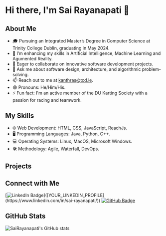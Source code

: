 # Hi there, I'm Sai Rayanapati 👋

## About Me
- 🎓 Pursuing an Integrated Master’s Degree in Computer Science at Trinity College Dublin, graduating in May 2024.
- 🌱 I’m enhancing my skills in Artificial Intelligence, Machine Learning and Agumented Reality.
- 👯 Eager to collaborate on innovative software development projects.
- 💬 Ask me about software design, architecture, and algorithmic problem-solving.
- 📫 Reach out to me at kanthras@tcd.ie.
- 😄 Pronouns: He/Him/His.
- ⚡ Fun fact: I'm an active member of the DU Karting Society with a passion for racing and teamwork.

## My Skills
- 🌐 Web Development: HTML, CSS, JavaScript, ReachJs.
- 🖥️ Programming Languages: Java, Python, C++.
- 💻 Operating Systems: Linux, MacOS, Microsoft Windows.
- 🛠️ Methodology: Agile, Waterfall, DevOps.

## Projects
<!-- You can embed your GitHub stats or display your pinned repositories here -->

## Connect with Me
[![LinkedIn Badge](https://img.shields.io/badge/-LinkedIn-0077B5?style=flat-square&logo=LinkedIn&logoColor=white&link=[YOUR_LINKEDIN_PROFILE](https://www.linkedin.com/in/sai-rayanapati/))]([YOUR_LINKEDIN_PROFILE](https://www.linkedin.com/in/sai-rayanapati/))
[![GitHub Badge](https://img.shields.io/badge/-GitHub-181717?style=flat-square&logo=GitHub&logoColor=white&link=https://github.com/Sai-Rayanapati)](https://github.com/Sai-Rayanapati)


## GitHub Stats
![SaiRayanapati's GitHub stats](https://github-readme-stats.vercel.app/api?username=SaiRayanapati&show_icons=true&theme=radical)

